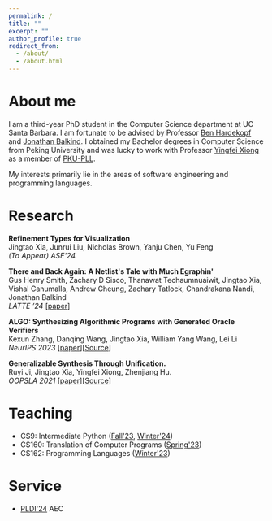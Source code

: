 ```yaml
---
permalink: /
title: ""
excerpt: ""
author_profile: true
redirect_from: 
  - /about/
  - /about.html
---
```


# About me
I am a third-year PhD student in the Computer Science department at UC Santa Barbara. I am fortunate to be advised by Professor [Ben Hardekopf](https://sites.cs.ucsb.edu/~benh/) and [Jonathan Balkind](https://jbalkind.github.io/). I obtained my Bachelor degrees in Computer Science from Peking University and was lucky to work with Professor [Yingfei Xiong](https://xiongyingfei.github.io/) as a member of [PKU-PLL](https://pl.cs.pku.edu.cn/en/).

My interests primarily lie in the areas of software engineering and programming languages. 
<!-- At present, I am focused on utilizing these techniques to solve problems related to hardware. -->

<!-- My name is pronounced as [jin tow sshyah]. -->

# Research

**Refinement Types for Visualization** <br>
Jingtao Xia, Junrui Liu, Nicholas Brown, Yanju Chen, Yu Feng <br>
*(To Appear)	ASE'24*

**There and Back Again: A Netlist's Tale with Much Egraphin'** <br>
Gus Henry Smith, Zachary D Sisco, Thanawat Techaumnuaiwit, Jingtao Xia, Vishal Canumalla, Andrew Cheung, Zachary Tatlock, Chandrakana Nandi, Jonathan Balkind 
<br>
*LATTE ’24* [[paper](https://capra.cs.cornell.edu/latte24/paper/8.pdf)]


**ALGO: Synthesizing Algorithmic Programs with Generated Oracle Verifiers** <br>
Kexun Zhang, Danqing Wang, Jingtao Xia, William Yang Wang, Lei Li
 <br>
*NeurIPS 2023* [[paper](https://arxiv.org/pdf/2305.14591.pdf)][[Source](https://github.com/zkx06111/ALGO)]


**Generalizable Synthesis Through Unification.** <br>
Ruyi Ji, Jingtao Xia, Yingfei Xiong, Zhenjiang Hu. <br>
*OOPSLA 2021* [[paper](http://jingtaox.github.io/files/OOPSLA21.pdf)][[Source](https://github.com/jiry17/PolyGen)]

# Teaching
* CS9: Intermediate Python ([Fall'23](https://ucsb-cs9.github.io/f23/), [Winter'24](https://ucsb-cs9.github.io/w24/))
* CS160: Translation of Computer Programs ([Spring'23](https://github.com/fredfeng/CS160/))
* CS162:  Programming Languages ([Winter'23](https://github.com/fredfeng/CS162/tree/winter-2022))


# Service
* [PLDI'24](https://pldi24.sigplan.org/track/pldi-2024-pldi-research-artifacts) AEC 
